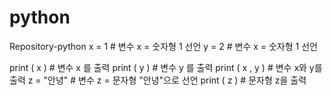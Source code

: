 # python
Repository-python
x = 1   # 변수 x = 숫자형 1 선언
y = 2   # 변수 x = 숫자형 1 선언

print ( x ) # 변수 x 를 출력
print ( y ) # 변수 y 를 출력
print ( x , y ) # 변수 x와  y를 출력
z  =  "안녕" # 변수 z = 문자형 "안녕"으로 선언
print ( z ) # 문자형 z을 출력
